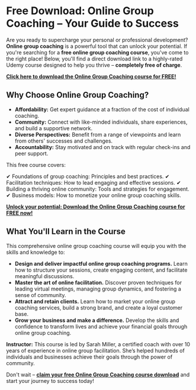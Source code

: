 # Free Download: Online Group Coaching – Your Guide to Success

Are you ready to supercharge your personal or professional development? **Online group coaching** is a powerful tool that can unlock your potential. If you're searching for a **free online group coaching course**, you've come to the right place! Below, you'll find a direct download link to a highly-rated Udemy course designed to help you thrive – **completely free of charge**.

[**Click here to download the Online Group Coaching course for FREE!**](https://udemywork.com/online-group-coaching)

## Why Choose Online Group Coaching?

*   **Affordability:** Get expert guidance at a fraction of the cost of individual coaching.
*   **Community:** Connect with like-minded individuals, share experiences, and build a supportive network.
*   **Diverse Perspectives:** Benefit from a range of viewpoints and learn from others' successes and challenges.
*   **Accountability:** Stay motivated and on track with regular check-ins and peer support.

This free course covers:

✔ Foundations of group coaching: Principles and best practices.
✔ Facilitation techniques: How to lead engaging and effective sessions.
✔ Building a thriving online community: Tools and strategies for engagement.
✔ Business models: How to monetize your online group coaching skills.

[**Unlock your potential: Download the Online Group Coaching course for FREE now!**](https://udemywork.com/online-group-coaching)

## What You'll Learn in the Course

This comprehensive online group coaching course will equip you with the skills and knowledge to:

*   **Design and deliver impactful online group coaching programs.** Learn how to structure your sessions, create engaging content, and facilitate meaningful discussions.
*   **Master the art of online facilitation.** Discover proven techniques for leading virtual meetings, managing group dynamics, and fostering a sense of community.
*   **Attract and retain clients.** Learn how to market your online group coaching services, build a strong brand, and create a loyal customer base.
*   **Grow your business and make a difference.** Develop the skills and confidence to transform lives and achieve your financial goals through online group coaching.

**Instructor:** This course is led by Sarah Miller, a certified coach with over 10 years of experience in online group facilitation. She’s helped hundreds of individuals and businesses achieve their goals through the power of community.

Don't wait – **[claim your free Online Group Coaching course download](https://udemywork.com/online-group-coaching)** and start your journey to success today!

